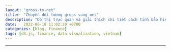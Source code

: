 ```yaml
---
layout: "gross-to-net"
title:  "Chuyển đổi lương gross sang net"
description: "Đồ thị trực quan và giải thích chi tiết cách tính bảo hiểm, thuế thu nhập cá nhân (TNCN), lương net thực nhận. Tạo pie chart, donut chart, sankey diagram."
date:   2022-06-18 11:02:20 +0700
categories: [blog, finance]
tags: [d3.js, finance, data visualization, vietnam]
---
```


<link rel="stylesheet" href="{{ '/assets/css/style-tailwind.css' }}">

<!--<script defer src="https://unpkg.com/d3@7"></script>-->
<!--<script defer src="https://unpkg.com/d3-sankey@0.12.3"></script>-->
<!--<script defer src="{{ '/assets/js/custom/salary_calc.js' }}"></script>-->

<script defer src="{{ '/assets/js/dist/salary_calc.min.js' }}"></script>


---
